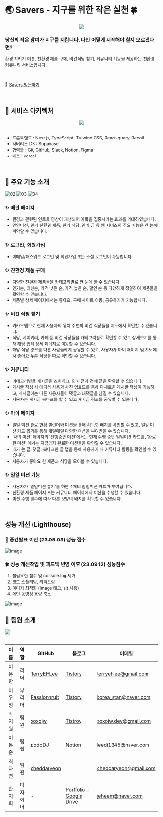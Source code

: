 # 🌏 Savers - 지구를 위한 작은 실천 🍀

<div align="center">
  <img src="https://github.com/Savers-Save-Earth/Savers/assets/124491335/efbc8fa1-6226-4935-b671-41f4f9d4173e" />
</div>

### 당신의 작은 참여가 지구를 지킵니다. 다만 어떻게 시작해야 할지 모르겠다면?

환경 지키기 미션, 친환경 제품 구매, 비건식당 찾기, 커뮤니티 기능을 제공하는 친환경 커뮤니티 서비스입니다.

<br />

💚 [Savers 방문하기](https://savers-zeta.vercel.app/)

<br />

## 🌿 서비스 아키텍처

<div align="center">
  <img src="https://github.com/Savers-Save-Earth/Savers/assets/124491335/a3a25c5b-c8eb-418b-9240-1e4931d19fdf" />
</div>

<br />

- 프론트엔드 : Next.js, TypeScript, Tailwind CSS, React-query, Recoil
- 서버리스 DB : Supabase
- 협력툴 : Git, GitHub, Slack, Notion, Figma
- 배포 : vercel

<br />

## 🌿 주요 기능 소개
![02](https://github.com/Savers-Save-Earth/Savers/assets/124491335/640ce48f-b0ad-45fe-b968-e3faf9a7586d)
![03](https://github.com/Savers-Save-Earth/Savers/assets/124491335/46bdc293-8340-494e-94da-9fab45025778)
![04](https://github.com/Savers-Save-Earth/Savers/assets/124491335/8079ac59-5486-4f58-9b02-ee4c65c08cb3)

### ✨ 메인 페이지

- 환경과 관련된 인트로 영상이 재생되어 이목을 집중시키는 효과를 기대하였습니다.
- 일일미션, 인기 친환경 제품, 인기 식당, 인기 글 등 웹 서비스의 주요 기능을 한 눈에 파악할 수 있습니다.

### ✨ 로그인, 회원가입

- 이메일/패스워드 로그인 및 회원가입 또는 소셜 로그인이 가능합니다.

### ✨ 친환경 제품 구매

- 다양한 친환경 제품들을 카테고리별로 한 눈에 볼 수 있습니다.
- 인기순, 최신순, 가격 낮은 순, 가격 높은 순, 할인 순 등 다양하게 정렬하여 제품들을 확인할 수 있습니다.
- 제품별 상세 페이지에서는 좋아요, 구매 사이트 이동, 공유하기가 가능합니다.

### ✨ 비건 식당 찾기

- 카카오맵으로 현재 사용자의 위치 주변의 비건 식당들을 지도에서 확인할 수 있습니다.
- 식당, 베이커리, 카페 등 비건 식당들을 카테고리별로 확인할 수 있고 상세보기를 통해 해당 업체 상세 페이지로 이동할 수 있습니다.
- 해당 식당 링크를 다른 사람들에게 공유할 수 있고, 사용자가 마이 페이지 및 지도에서 좋아요 누른 식당을 따로 확인할 수 있습니다.

### ✨ 커뮤니티

- 카테고리별로 게시글을 조회하고, 인기 글과 전체 글을 확인할 수 있습니다.
- 게시글 작성 시 에디터 사용과 사진 업로드를 통해 다채로운 게시글 작성이 가능하고, 게시글에는 다른 사용자들이 댓글과 대댓글을 남길 수 있습니다.
- 사용자는 게시글 북마크를 할 수 있고 게시글 링크를 공유할 수 있습니다.

### ✨ 마이 페이지

- 일일 미션 완료 현황 캘린더와 미션을 통해 획득한 배지를 확인할 수 있고, 일일 미션 카드 뽑기를 통해 매일매일 다양한 미션을 부여받을 수 있습니다.
- ‘나의 미션’ 페이지의 ‘진행중인 미션’에서는 현재 수행 중인 일일미션 카드를, ‘완료한 미션’ 에서는 지금까지 완료한 미션들을 확인할 수 있습니다.
- 내가 쓴 글, 댓글, 북마크한 글 탭을 통해 사용자가 내 커뮤니티 활동을 확인할 수 있습니다.
- 사용자가 좋아요 한 제품과 식당을 모아볼 수 있습니다.

### ✨ 일일 미션 기능

- 사용자가 ‘일일미션 뽑기’를 하면 4개의 일일미션 카드가 부여됩니다.
- 친환경 제품 페이지 또는 커뮤니티 페이지에서 미션을 수행할 수 있습니다.
- 미션 수행 횟수에 따라 다른 모양의 배지를 획득할 수 있습니다.

<br />

## 성능 개선 (Lighthouse)

### 🌱 중간발표 이전 (23.09.03) 성능 점수

![image](https://github.com/Passionhruit/Savers/assets/92542456/fccb515f-a40c-4e64-81d8-6e7b894c3918)

### 🍀 성능 개선작업  및 피드백 반영 이후 (23.09.12) 성능점수

1. 불필요한 함수 및 console.log 제거
2. 코드 스플리팅, 리팩토링
3. 이미지 최적화 (Image 태그, alt 사용)
4. 메인 동영상 용량 축소

![image](https://github.com/Passionhruit/Savers/assets/92542456/49832b3b-41b0-4bd6-91d3-fe1972266086)



## 🌿 팀원 소개

<img src="https://github.com/Savers-Save-Earth/Savers/assets/124491335/f8f6123c-b668-403e-88e1-2509a1888194" />

<br />
<br />

| 이름 | 역할 | GitHub | 블로그 | 이메일 |
|:---:|:---:|--------------|------|-------|
| 이은한 | 리더 | [TerryEHLee](https://github.com/TerryEHLee) | [Tistory](https://terryehlee.tistory.com/) | terryehlee@gmail.com |
| 이우정 | 부리더 | [Passionhruit](https://github.com/Passionhruit) | [Tistory](https://passionfruit6.tistory.com/) | korea_stan@naver.com |    
| 박지원 | 팀원 | [xoxojw](https://github.com/xoxojw) | [Tistroy](https://xoxojw.tistory.com/) | xoxojw.dev@gmail.com |
| 이동준 | 팀원 | [podoDJ](https://github.com/podoDJ) | [Notion](https://florentine-shawl-685.notion.site/2f0a4e2eb99e46e984b0eb3cf8f4f9ca?v=e2972c99943a4bdab5f4251b20db3546&pvs=4) | leedj1345@naver.com |
| 최다연 | 팀원 | [cheddaryeon](https://github.com/cheddaryeon) |  | cheddaryeon@gmail.com |
| 한지희 | 디자이너 | - | [Portfolio - Google Drive](https://drive.google.com/file/d/12_woSM0IkUmUxK3ryJ5dpC7rXAspT7Uc/view?usp=sharing) | jeheem@naver.com |
